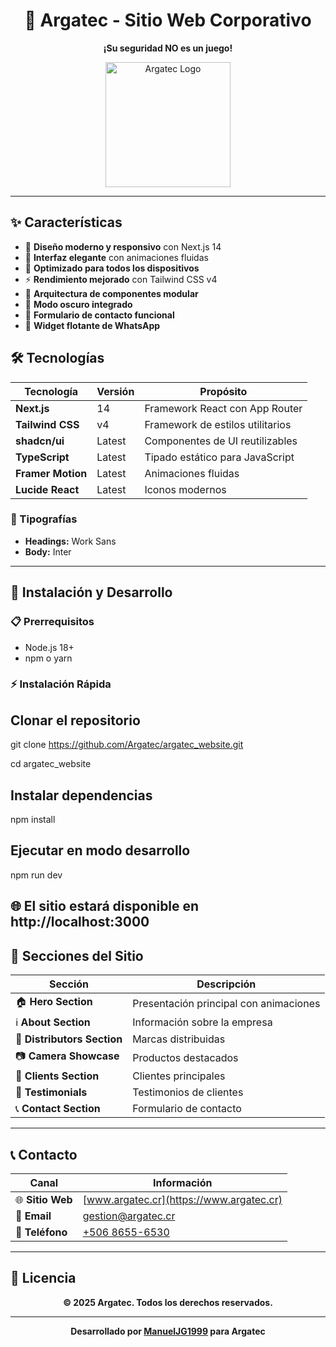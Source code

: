 <div align="center">

# 🏢 Argatec - Sitio Web Corporativo

**¡Su seguridad NO es un juego!**

<div align="center">
  <img src="https://hebbkx1anhila5yf.public.blob.vercel-storage.com/ChatGPT%20Image%2020%20ago%202025%2C%2003_42_49%20a.m.-2tPs1w5nF4CVmYzn9jqO5NcxseHbAm.png" alt="Argatec Logo" width="200"/>
</div>

</div>

---

## ✨ Características

- 🎨 **Diseño moderno y responsivo** con Next.js 14
- 📱 **Interfaz elegante** con animaciones fluidas
- 🚀 **Optimizado para todos los dispositivos**
- ⚡ **Rendimiento mejorado** con Tailwind CSS v4
- 🧩 **Arquitectura de componentes modular**
- 🌙 **Modo oscuro integrado**
- 📧 **Formulario de contacto funcional**
- 💬 **Widget flotante de WhatsApp**

## 🛠️ Tecnologías

| Tecnología | Versión | Propósito |
|------------|---------|-----------|
| **Next.js** | 14 | Framework React con App Router |
| **Tailwind CSS** | v4 | Framework de estilos utilitarios |
| **shadcn/ui** | Latest | Componentes de UI reutilizables |
| **TypeScript** | Latest | Tipado estático para JavaScript |
| **Framer Motion** | Latest | Animaciones fluidas |
| **Lucide React** | Latest | Iconos modernos |

### 🎨 Tipografías
- **Headings:** Work Sans
- **Body:** Inter

---

## 🚀 Instalación y Desarrollo

### 📋 Prerrequisitos


- Node.js 18+
- npm o yarn


### ⚡ Instalación Rápida

##  Clonar el repositorio
git clone https://github.com/Argatec/argatec_website.git

cd argatec_website

##  Instalar dependencias
npm install

##  Ejecutar en modo desarrollo
npm run dev

##  🌐 El sitio estará disponible en http://localhost:3000


## 📱 Secciones del Sitio

| Sección | Descripción |
|---------|-------------|
| 🏠 **Hero Section** | Presentación principal con animaciones |
| ℹ️ **About Section** | Información sobre la empresa |
| 🏢 **Distributors Section** | Marcas distribuidas |
| 📷 **Camera Showcase** | Productos destacados |
| 👥 **Clients Section** | Clientes principales |
| 💬 **Testimonials** | Testimonios de clientes |
| 📞 **Contact Section** | Formulario de contacto |

---

## 📞 Contacto

<div align="center">

| Canal | Información |
|-------|-------------|
| 🌐 **Sitio Web** | [www.argatec.cr](https://www.argatec.cr) |
| 📧 **Email** | [gestion@argatec.cr](mailto:gestion@argatec.cr) |
| 📱 **Teléfono** | [+506 8655-6530](tel:+50686556530) |

</div>

---

## 📄 Licencia

<div align="center">

**© 2025 Argatec. Todos los derechos reservados.**

---

**Desarrollado por [ManuelJG1999](https://github.com/ManuelJG1999) para Argatec**

</div>


